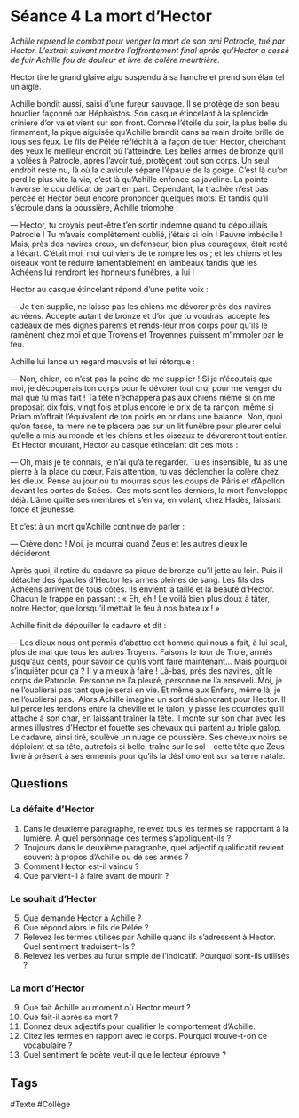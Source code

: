 # Séance 4 La mort d’Hector
 
*Achille reprend le combat pour venger la mort de son ami Patrocle, tué par Hector.*
*L’extrait suivant montre l’affrontement final après qu’Hector a cessé de fuir Achille fou de douleur et ivre de colère meurtrière.*
 
Hector tire le grand glaive aigu suspendu à sa hanche et prend son élan tel un aigle.

Achille bondit aussi, saisi d’une fureur sauvage. Il se protège de son beau bouclier façonné par Héphaïstos. Son casque étincelant à la splendide crinière d’or va et vient sur son front. Comme l’étoile du soir, la plus belle du firmament, la pique aiguisée qu’Achille brandit dans sa main droite brille de tous ses feux. Le fils de Pélée réfléchit à la façon de tuer Hector, cherchant des yeux le meilleur endroit où l’atteindre. Les belles armes de bronze qu’il a volées à Patrocle, après l’avoir tué, protègent tout son corps. Un seul endroit reste nu, là où la clavicule sépare l’épaule de la gorge. C’est là qu’on perd le plus vite la vie, c’est là qu’Achille enfonce sa javeline. La pointe traverse le cou délicat de part en part. Cependant, la trachée n’est pas percée et Hector peut encore prononcer quelques mots. Et tandis qu’il s’écroule dans la poussière, Achille triomphe :

— Hector, tu croyais peut-être t’en sortir indemne quand tu dépouillais Patrocle ! Tu m’avais complètement oublié, j’étais si loin ! Pauvre imbécile ! Mais, près des navires creux, un défenseur, bien plus courageux, était resté à l’écart. C’était moi, moi qui viens de te rompre les os ; et les chiens et les oiseaux vont te réduire lamentablement en lambeaux tandis que les Achéens lui rendront les honneurs funèbres, à lui !

Hector au casque étincelant répond d’une petite voix :

— Je t’en supplie, ne laisse pas les chiens me dévorer près des navires achéens. Accepte autant de bronze et d’or que tu voudras, accepte les cadeaux de mes dignes parents et rends-leur mon corps pour qu’ils le ramènent chez moi et que Troyens et Troyennes puissent m’immoler par le feu.

​Achille lui lance un regard mauvais et lui rétorque :

​— Non, chien, ce n’est pas la peine de me supplier ! Si je n’écoutais que moi, je découperais ton corps pour le dévorer tout cru, pour me venger du mal que tu m’as fait ! Ta tête n’échappera pas aux chiens même si on me proposait dix fois, vingt fois et plus encore le prix de ta rançon, même si Priam m’offrait l’équivalent de ton poids en or dans une balance. Non, quoi qu’on fasse, ta mère ne te placera pas sur un lit funèbre pour pleurer celui qu’elle a mis au monde et les chiens et les oiseaux te dévoreront tout entier.
​
Et Hector mourant, Hector au casque étincelant dit ces mots :

​— Oh, mais je te connais, je n’ai qu’à te regarder. Tu es insensible, tu as une pierre à la place du cœur. Fais attention, tu vas déclencher la colère chez les dieux. Pense au jour où tu mourras sous les coups de Pâris et d’Apollon devant les portes de Scées.
​
Ces mots sont les derniers, la mort l’enveloppe déjà. L’âme quitte ses membres et s’en va, en volant, chez Hadès, laissant force et jeunesse.

​Et c’est à un mort qu’Achille continue de parler :

​— Crève donc ! Moi, je mourrai quand Zeus et les autres dieux le décideront.

​Après quoi, il retire du cadavre sa pique de bronze qu’il jette au loin. Puis il détache des épaules d’Hector les armes pleines de sang. Les fils des Achéens arrivent de tous côtés. Ils envient la taille et la beauté d’Hector. Chacun le frappe en passant : « Eh, eh ! Le voilà bien plus doux à tâter, notre Hector, que lorsqu’il mettait le feu à nos bateaux ! »

​Achille finit de dépouiller le cadavre et dit :

​— Les dieux nous ont permis d’abattre cet homme qui nous a fait, à lui seul, plus de mal que tous les autres Troyens. Faisons le tour de Troie, armés jusqu’aux dents, pour savoir ce qu’ils vont faire maintenant… Mais pourquoi s’inquiéter pour ça ? Il y a mieux à faire ! Là-bas, près des navires, gît le corps de Patrocle. Personne ne l’a pleuré, personne ne l’a enseveli. Moi, je ne l’oublierai pas tant que je serai en vie. Et même aux Enfers, même là, je ne l’oublierai pas.
​
Alors Achille imagine un sort déshonorant pour Hector. Il lui perce les tendons entre la cheville et le talon, y passe les courroies qu’il attache à son char, en laissant traîner la tête. Il monte sur son char avec les armes illustres d’Hector et fouette ses chevaux  qui partent au triple galop.
​
Le cadavre, ainsi tiré, soulève un nuage de poussière. Ses cheveux noirs se déploient et sa tête, autrefois si belle, traîne sur le sol – cette tête que Zeus livre à présent à ses ennemis pour qu’ils la déshonorent sur sa terre natale.
 
## Questions
 
### La défaite d’Hector
 
1. Dans le deuxième paragraphe, relevez tous les termes se rapportant à la lumière. À quel personnage ces termes s’appliquent-ils ?
2. Toujours dans le deuxième paragraphe, quel adjectif qualificatif revient souvent à propos d’Achille ou de ses armes ?
3. Comment Hector est-il  vaincu ?
4. Que parvient-il à faire avant de mourir ?
 
### Le souhait d’Hector
 
5. Que demande Hector à Achille ?
6. Que répond alors le fils de Pélée ?
7. Relevez les termes utilisés par Achille quand ils s’adressent à Hector. Quel sentiment traduisent-ils ?
8. Relevez les verbes au futur simple de l’indicatif. Pourquoi sont-ils utilisés ?
 
### La mort d’Hector
 
9. Que fait Achille au moment où Hector meurt ?
10. Que fait-il après sa mort ?
11. Donnez deux adjectifs pour qualifier le comportement d’Achille.
12. Citez les termes en rapport avec le corps. Pourquoi trouve-t-on ce vocabulaire ?
13. Quel sentiment le poète veut-il que le lecteur éprouve ?

## Tags

#Texte #Collège 
